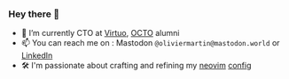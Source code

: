### Hey there 👋
- 🚗 I’m currently CTO at [Virtuo](https://www.govirtuo.com/), [OCTO](https://www.octo.com) alumni
- 📫 You can reach me on : Mastodon `@oliviermartin@mastodon.world` or [LinkedIn](https://www.linkedin.com/in/martinolivier/)
- 🛠️ I'm passionate about crafting and refining my [neovim](https://neovim.io) [config](https://github.com/omartin/dotfiles)
